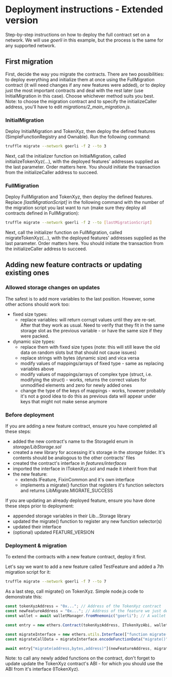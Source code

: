 # Deployment instructions - Extended version

Step-by-step instructions on how to deploy the full contract set on a network. We will use _goerli_ in this example, but the process is the same for any supported network.

## First migration

First, decide the way you migrate the contracts. There are two possibilities: to deploy everything and initialize them at once using the FullMigration contract (it will need changes if any new features were added), or to deploy just the most important contracts and deal with the rest later (use InitialMigration in this case). Choose whichever method suits you best.  
Note: to choose the migration contract and to specify the initializeCaller address, you'll have to edit _migrations/2_main_migration.js_.

### InitialMigration

Deploy InitialMigration and TokenXyz, then deploy the defined features (SimpleFunctionRegistry and Ownable). Run the following command:

```sh
truffle migrate --network goerli -f 2 --to 3
```

Next, call the initializer function on InitialMigration, called initializeTokenXyz(...), with the deployed features' addresses supplied as the last parameter. Order matters here. You should initiate the transaction from the initializeCaller address to succeed.

### FullMigration

Deploy FullMigration and TokenXyz, then deploy the defined features. Replace _[lastMigrationScript]_ in the following command with the number of the migration script you last want to run (make sure they deploy all contracts defined in FullMigration):

```sh
truffle migrate --network goerli -f 2 --to [lastMigrationScript]
```

Next, call the initializer function on FullMigration, called migrateTokenXyz(...), with the deployed features' addresses supplied as the last parameter. Order matters here. You should initiate the transaction from the initializeCaller address to succeed.

## Adding new feature contracts or updating existing ones

### Allowed storage changes on updates

The safest is to add more variables to the last position. However, some other actions should work too:

- fixed size types:
  - replace variables: will return corrupt values until they are re-set. After that they work as usual. Need to verify that they fit in the same storage slot as the previous variable - or have the same size if they were packed.
- dynamic size types:
  - replace them with fixed size types (note: this will still leave the old data on random slots but that should not cause issues)
  - replace strings with bytes (dynamic size) and vica versa
  - modify values of mappings/arrays of fixed type - same as replacing variables above
  - modify values of mappings/arrays of complex type (struct, i.e. modifying the struct) - works, returns the correct values for unmodified elements and zero for newly added ones
  - change the type of the keys of mappings - works, however probably it's not a good idea to do this as previous data will appear under keys that might not make sense anymore

### Before deployment

If you are adding a new feature contract, ensure you have completed all these steps:

- added the new contract's name to the StorageId enum in _storage/LibStorage.sol_
- created a new library for accessing it's storage in the _storage_ folder. It's contents should be analogous to the other contracts' files
- created the contract's interface in _features/interfaces_
- imported the interface in ITokenXyz.sol and made it inherit from that
- the new feature:
  - extends IFeature, FixinCommon and it's own interface
  - implements a migrate() function that registers it's function selectors and returns LibMigrate.MIGRATE_SUCCESS

If you are updating an already deployed feature, ensure you have done these steps prior to deployment:

- appended storage variables in their Lib...Storage library
- updated the migrate() function to register any new function selector(s)
- updated their interface
- (optional) updated FEATURE_VERSION

### Deployment & migration

To extend the contracts with a new feature contract, deploy it first.

Let's say we want to add a new feature called TestFeature and added a 7th migration script for it:

```sh
truffle migrate --network goerli -f 7 --to 7
```

As a last step, call migrate() on TokenXyz. Simple node.js code to demonstrate this:

```js
const tokenXyzAddress = "0x..."; // Address of the TokenXyz contract
const newFeatureAddress = "0x..."; // Address of the feature we just deployed
const wallet = await walletManager.fromMnemonic("goerli"); // A wallet connected to a provider. Not including the boilerplate code here

const entry = new ethers.Contract(tokenXyzAddress, ITokenXyzAbi, wallet);

const migrateInterface = new ethers.utils.Interface(["function migrate()"]);
const migrateCallData = migrateInterface.encodeFunctionData("migrate()");

await entry["migrate(address,bytes,address)"](newFeatureAddress, migrateCallData, wallet.address);
```

Note: to call any newly added functions on the contract, don't forget to update update the TokenXyz contract's ABI - for which you should use the ABI from it's interface (ITokenXyz).
